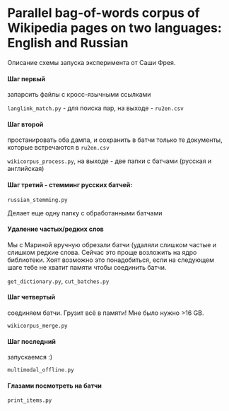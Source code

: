 Parallel bag-of-words corpus of Wikipedia pages on two languages: English and Russian
=====================================================================================

Описание схемы запуска эксперимента от Саши Фрея.

#### Шаг первый
запарсить файлы с кросс-язычными ссылками

`langlink_match.py` - для поиска пар, на выходе - `ru2en.csv`

#### Шаг второй
простанировать оба дампа, и сохранить в батчи только те документы, которые встречаются в `ru2en.csv`

`wikicorpus_process.py`, на выходе - две папки с батчами (русская и английская)

#### Шаг третий - стемминг русских батчей:
`russian_stemming.py`

Делает еще одну папку с обработанными батчами


#### Удаление частых/редких слов
Мы с Мариной вручную обрезали батчи (удаляли слишком частые и слишком редкие слова. Сейчас это проще возложить на ядро библиотеки. Хоят возможно это понадобиться, если на следующем шаге тебе не хватит памяти чтобы соединить батчи.

`get_dictionary.py`, `cut_batches.py`

#### Шаг четвертый
соединяем батчи. Грузит всё в памяти! Мне было нужно >16 GB.

`wikicorpus_merge.py`

#### Шаг последний
запускаемся :)

`multimodal_offline.py`

#### Глазами посмотреть на батчи
`print_items.py`
